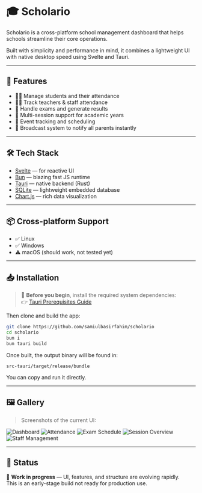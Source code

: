 # 🎓 Scholario

Scholario is a cross-platform school management dashboard that helps schools streamline their core operations.

Built with simplicity and performance in mind, it combines a lightweight UI with native desktop speed using Svelte and Tauri.

---

## 🚀 Features

- 👩‍🎓 Manage students and their attendance  
- 👨‍🏫 Track teachers & staff attendance  
- 🧪 Handle exams and generate results  
- 🔁 Multi-session support for academic years  
- 📅 Event tracking and scheduling  
- 📢 Broadcast system to notify all parents instantly  

---

## 🛠 Tech Stack

- [Svelte](https://svelte.dev) — for reactive UI  
- [Bun](https://bun.sh) — blazing fast JS runtime  
- [Tauri](https://tauri.app) — native backend (Rust)  
- [SQLite](https://www.sqlite.org) — lightweight embedded database  
- [Chart.js](https://www.chartjs.org) — rich data visualization  

---

## 📦 Cross-platform Support

- ✅ Linux  
- ✅ Windows  
- ⚠️ macOS (should work, not tested yet)  

---

## 📥 Installation

> 📌 **Before you begin**, install the required system dependencies:  
> 👉 [Tauri Prerequisites Guide](https://tauri.app/start/prerequisites/)

Then clone and build the app:

```bash
git clone https://github.com/samiulbasirfahim/scholario
cd scholario
bun i
bun tauri build
```

Once built, the output binary will be found in:

```
src-tauri/target/release/bundle
```

You can copy and run it directly.

---

## 🖼 Gallery

> Screenshots of the current UI:

![Dashboard](https://github.com/user-attachments/assets/e6b07427-d363-4784-9cad-da95e475cdf4)
![Attendance](https://github.com/user-attachments/assets/9afde43b-e1e7-4742-b917-f2fb6c7b6fe8)
![Exam Schedule](https://github.com/user-attachments/assets/8400ebf7-ea93-4288-85e4-32f97b3902f8)
![Session Overview](https://github.com/user-attachments/assets/42df60f8-eb58-4787-9fc8-488685e54d01)
![Staff Management](https://github.com/user-attachments/assets/96952143-bf7f-46cc-9f66-ccba4d739333)

---

## 📢 Status

🧪 **Work in progress** — UI, features, and structure are evolving rapidly.  
This is an early-stage build not ready for production use.
